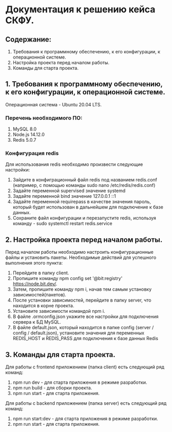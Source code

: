 # Документация к решению кейса СКФУ.

## Содержание:
1. Требования к программному обеспечению, к его конфигурации, к операционной системе.
2. Настройка проекта перед началом работы.
3. Команды для старта проекта.

## 1. Требования к программному обеспечению, к его конфигурации, к операционной системе.
Операционная система - Ubuntu 20.04 LTS.

### Перечень необходимого ПО:
1. MySQL 8.0
2. Node.js 14.12.0
3. Redis 5.0.7

### Конфигурация redis
Для использования redis необходимо произвести следующие настройки:

1. Зайдите в конфиграционный файл redis под названием redis.conf (например, с помощью команды sudo nano /etc/redis/redis.conf)
2. Задайте переменной supervised значение systemd
3. Задайте переменной bind значение 127.0.0.1 ::1
4. Задайте переменной requirepass в качестве значения пароль, который будет использован в дальнейшем для подключение к базе данных.
5. Сохраните файл конфигурации и перезапустите redis, используя команду - sudo systemctl restart redis.service

## 2. Настройка проекта перед началом работы.
Перед началом работы необходимо настроить конфигурационные файлы и установить пакеты.
Необходимые действий для успешного выполнения этого пункта: 
1. Перейдите в папку client.
2. Пропишите команду npm config set '@bit:registry' https://node.bit.dev/.
3. Затем, пропишите команду npm i, начав тем самым установку зависимостей(пакетов).
4. После установки зависимостей, перейдите в папку server, что находится в корне проекта.
5. Установите зависимости командой npm i.
6. В файле .ormconfig.json укажите все настройки для подключения сервера к БД MySQL.
7. В файле default.json, который находится в папке config (server / config / default.json), установите значения для переменных REDIS_HOST и REDIS_PASS для подключения к базе данных Redis

## 3. Команды для старта проекта.
Для работы с frontend приложением (папка client) есть следующий ряд команд:
1. npm run dev - для старта приложения в режиме разработки.
2. npm run build - для сборки проекта.
3. npm run start - для старта приложения.

Для работы с backend приложением (папка server) есть следующий ряд команд:
1. npm run start:dev - для старта приложения  в режиме разработки.
2. npm run start - для старта приложения.
